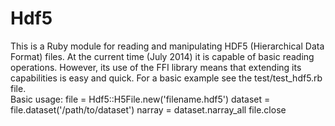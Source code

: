 
Hdf5
====

This is a Ruby module for reading and manipulating HDF5 (Hierarchical Data Format) 
files. At the current time (July 2014) it is capable of basic reading operations.
However, its use of the FFI library means that extending its capabilities is easy
and quick. For a basic example see the test/test_hdf5.rb file.  
Basic usage: 
   file = Hdf5::H5File.new('filename.hdf5')
   dataset = file.dataset('/path/to/dataset')
   narray = dataset.narray_all
   file.close

